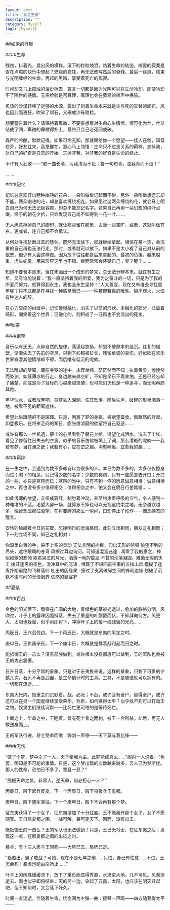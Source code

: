 ```yaml
---
layout: post
title: "夏之王者"
description: ""
category: Myself
tags: [Myself]
---
```

##如歌的行板

####生命

残烛，抖着光，晃出风的模样。滚下的粒粒烛泪，烙着生命的轨迹。搁置的寂寞是否在点燃的快乐中想起？燃烧的疯狂，再无法改写然后的衰残。最后一丝风，结束与光明缠绵的生命。再起的黑暗，享受着死亡的孤寂。

时间却又马上把烛的泪史擦去，宣言一切都是因为光阴可以将生命冷却，即便冷却不了隔世的感情。无需检验是否真理，真理也会在黄鸡的啼声中换装。

炙热的沙漠转移了足够的水源，露出了刻着生命本来就是生与死的交替的顽石。风也因此而更狂，吹碎了顽石，又碾成沙砾粒粒。

想要警告着什么？请保持着卑微，不要妄想着对生命心生情愫。愫可化为丝，丝又结成了网，卑微的卑微得扑上，最终只会己必死网或破。

森严的冷酷，默默记得。如果可怜无知，那就赐给你一个愿望——佳人在侧，知音在旁，好友往来，高堂健在。慧心马上领悟：生命只不过是关系的羁袢，忘掉我，对自己的好奇是自恋的开始。忘掉非我，对非我的好奇是生命的终止。

不许有人狂歌——“歌一曲长清，污我清而不色；答一句短青，浊我青而不涩！”

… …

####记忆

记忆总喜欢开出两种幽艳的花朵，一朵叫做欲记起而不得，另外一朵叫做想遗忘却不能。两朵幽艳的花，却总喜欢缠绕相连。如果见过这两朵缠绕的花，就会马上明白自己为何无法记起容颜，却总不能忘记名字。若果自己再用一朵幻想的绿叶点缀，终于的朝花夕拾，只会发现自己尚不如得到一花一叶… …

无人愿意擦掉自己的脚印，就让那些留在那里，占满一些空旷。或者，这就叫做苍白。更或者，连自己都不会承认。

从何处寻找斩断过去的慧剑。既然无法放下，那就继续拿起。相信在某一天，会沉重的自己再也无法行走，那时，或者就可以放下。如果不是太小看了自己对从前的依恋，很少有人会这样做。因为放下往往都是后来拿起的。最初的负担，越来越重，虎头蛇尾，用来形容这里也不错。继而常常会怀疑自己：梦？醒？… …

知道不要舍本逐末，但在未画出一个成形的梦来，总无法分辨本末。就在有生之年，又有谁能说着：“我一直坚持着我的所爱，我为之奋斗的一切，只是为了我的所爱而努力。就算得到永生，我也会永生坚持！”人太善变，现在又有谁去寻找童年呢？只不过都是在寻找一种感觉而已——一种若即若离的暧昧。隔岸观火，火焰有种迷人的醉。

在心力交瘁的纠缠中，记忆慢慢融化，消失了以前的形状。未融化的部分，凸显着畸形，嘲笑着这个世界；已融化的，则积成了一汪再也不会流出的死水。

##秋茶

####欲望

音乐似有还无，点碎自然的旋律，荡漾起悠扬，却划不破原本的低沉。往复的碰壁，渐渐失去了先前的空灵，只剩下抑郁被拉长，残留单调的哀伤。好似欲在欢乐世界宣泄其他情绪却不得，而后唯有低沉的呢喃。

无法醒却的梦魇，藏在寻梦的途中。永葆单纯，茫茫然而不知；执着黄梁，惶惶然而坠渊。如履薄冰的行走，身边越来越空旷，不知是早已不再害怕，还是已经忘却了痛楚，抑或是为了目标的心越来越坚硬，也可能幻灭也是一种追寻，而无暇再顾其他。

年华似水，或者放弃吧，将梦丢入深渊，任其坠落，随后失声，破碎的形状洒落一地，被看不见的距离遮住。

希望此后跟随的不是踯躅。只是，剥离了梦的身躯，被欲望蚕食，飘飘然的升起，如登极乐。在将来乏闷的某日，膨胀或消磨的欲望将自己驱逐… …

或许有那么一丝机遇，蒙尘的心灵看到了朝花夕拾。渴望化成泪水，洗去了尘埃，看见了停留往日失去的空洞。似乎的音乐仿佛被填上了词，那么清晰的呢喃——我若有梦，当在渊之嵌；我若有心，应在峦之巅。沟壑崎岖，宜愈我的癫… …

####羁绊

在一生之中，会遇到为数不多却自以为很多的人。本已为数不多的，大多仅仅擦身而过；剩下的相见，只记得少数的名字；少数的称谓，只有一些愿意去开口；开口的一些，亦只是寒暄而已；寒暄的当中，只有不到一停的愿意诚意相待；诚意相待之中，再也没有多少值得相交；值得相交之中，怕又会在明日行差踏错… …

如此浅薄的欲望，交织成羁绊，制肘着冲动，甚至约束着呼吸的空气，令人感到一种难堪的不适。渴望大醉一场，就算忘不掉也可以无视这约束之地。无奈越饮越多，理智却压抑住渴望，在将要醉的那么一瞬间，口却停止了动作——憎恶醉态的醒言。

安恬的舔舐着今日的花蜜，忘掉明日的沧海桑田。此刻立场相同，朋友之礼相敬；下一刻立场不同，知己之礼相对：

你温柔白皙的手，染不上空的灵动
无法言明的拘束，勾出无形的禁锢
眺望不到的尽头，遮住眼睛的苍穹
风擦过耳边询问，可知道混沌迷途
.
凋零了我的思念，神似如歌的悲恸
宛若哭泣的月光，洒落一地的委屈
不甘的沦落凝固，雕凿无瑕的天工
拨开迷离的夜色，洗净耳中的呓语
.
埋葬了不堪回首往事的五指山峦
模糊了迷离扑朔前路的飞舞落叶
吐出的因缘果
.
擦过了支离破碎空间的锋利边缘
划破了沉默不语时间的无情限界
依然的婆娑罗

##夏桀

####百战

金色的阳光落下，飘零在广阔的大地，青绿色的草被光透过，愈加的脉络分明，风吹过，叶子上的露珠因而抖落，失去了重量的叶颤颤而伏，不知拜向何方。风更大，太阳也躲起，似乎雨即将下，冲掉叶子上的每一线残留的光亮……

丙辰日，王兴召伐边。下一个丙辰日，大概就是东夷的平定之时。

庚申日，王负勇亲征。下一个庚申日，大概就是载着战利品而归之时。

能抵御王的一击么？没有部族做到。或许根本没有部族可以做到，王的军队也会被王的攻击震慑。

日升日落，十分平常的景象。只是对于东夷族来说，这样的景象，只剩下可贵的少数几次。石头不再是武器，是生命倒计时的工具。工具，不是随便就可以拥有的。一切都在流逝……

东夷大帐内，奴隶主们沉默着。战，必死；不战，或许会有全尸。留得全尸，或许还可以在另一个国度继续享受荣华。称臣，如何换得太平？似乎找不到可以打动王之物。奴隶主们继续沉默——比死亡更可怕的是等待死亡。

上辇之上，华盖之中，王睡着。曾有死士乘之而刺，被王一合所杀。此后，再无人敢送身而上。

王的军队行进，将士受命而歌：弹剑一声铮——天下莫与我比锋——

####无伤

“做了个梦，梦中杀了一人，天下奉我为主。此梦能成真么……”阁内一人说着，“也罢，明知是不可能的事情。只是，这个梦出现的次数越来越多，吾人已为梦所扰。那人的性命，恐怕已不多了，暂且一忍？”

“觊觎天命之位，非常人。逆天命，何必担心一人？”

丙辰日，殿下起兵反夏。下一个丙辰日，殿下将聚兵于夏都。

庚申日，殿下随军亲征。下一个庚申日，殿下不会再有那个梦。

征东夷获得了一个女子，征东夷增加了十分狂妄。王不能离开那个女子，女子不愿随军。王自信夏都之围，一战可解，兼可定天下。因而，没有出击。

能抵御王的一击么？王的军队也无法做到！只是，王已无将士，在征东夷之后；发现这一点，在解夏都之围的出征之时。

募兵，有十三人愿与王同死——大势已去，局势已定。

“孤若出，竖子敢战？可惜，现在不是七年之前……只怕，吾已有怯意……不过，王怎会死！暴虐岂能由杀所止……”

叶子上的雨珠缓缓流下，放下了重负而显得秀直，水渗进大地，几不可见。风渐渐逝去，雨也似乎即将结束，天的另一边，染起了云霞，太阳，也应该在明天升起吧，但不知何时，又会落下好久。

时间一直流逝，伴随着生命，恍惚间为主弹一曲：援琴一声鸣——四方随我得太平——

